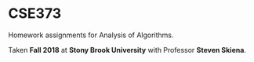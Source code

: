 # CSE373
Homework assignments for Analysis of Algorithms.

Taken **Fall 2018** at **Stony Brook University** with Professor **Steven Skiena**.
